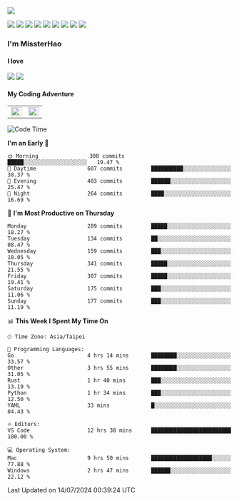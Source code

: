![](https://komarev.com/ghpvc/?username=MissterHao&color=ff69b4)

[![](https://img.shields.io/badge/Amazon%20AWS-%23232F3E?logo=amazon-aws&logoColor=white&style=for-the-badge)](https://aws.amazon.com/)
[![](https://img.shields.io/badge/Python-3776AB?style=for-the-badge&logo=python&logoColor=white)](https://www.djangoproject.com/)
[![](https://img.shields.io/badge/Django-092E20?style=for-the-badge&logo=django&logoColor=white)](https://www.python.org/)
[![](https://img.shields.io/badge/Rust-%23EB6400?style=for-the-badge&logo=rust&logoColor=white)](https://www.python.org/)
[![](https://img.shields.io/badge/Flask-23232F3E?style=for-the-badge&logo=flask&logoColor=white)](https://flask.palletsprojects.com/en/2.1.x/)
[![](https://img.shields.io/badge/go-%2300ADD8.svg?&style=for-the-badge&logo=go&logoColor=white)](https://golang.org/)
[![](https://img.shields.io/badge/javascript-%23F7DF1E.svg?&style=for-the-badge&logo=javascript&logoColor=black)](https://www.javascript.com/)
[![](https://img.shields.io/badge/mysql-%234479A1.svg?&style=for-the-badge&logo=mysql&logoColor=white)](https://www.mysql.com/)
[![](https://img.shields.io/badge/docker-%232496ED.svg?&style=for-the-badge&logo=docker&logoColor=white)](https://www.docker.com/)

### I'm MissterHao

#### I love  
![](https://img.shields.io/badge/Netflix-E50914?style=for-the-badge&logo=netflix&logoColor=white)
![](https://img.shields.io/badge/YouTube-FF0000?style=for-the-badge&logo=youtube&logoColor=white)

#### My Coding Adventure
<!-- Readme stats -->
<!-- https://github.com/anuraghazra/github-readme-stats -->
<table>
<tr>
    <td valign="top" width="50%">
    <img src="https://github-readme-stats.vercel.app/api?username=MissterHao&hide_border=true&show_icons=true&locale=en" align="left" style="width: 100%" />
    </td>
    <td valign="top" width="50%">
    <img src="https://github-readme-stats.vercel.app/api/top-langs?username=MissterHao&hide_border=true&show_icons=true&locale=en&layout=compact" align="left" style="width: 100%" />
    </td>
</tr>
</table>  


<!--START_SECTION:waka-->
![Code Time](http://img.shields.io/badge/Code%20Time-1%2C603%20hrs-blue)

**I'm an Early 🐤** 

```text
🌞 Morning                308 commits         █████░░░░░░░░░░░░░░░░░░░░   19.47 % 
🌆 Daytime                607 commits         ██████████░░░░░░░░░░░░░░░   38.37 % 
🌃 Evening                403 commits         ██████░░░░░░░░░░░░░░░░░░░   25.47 % 
🌙 Night                  264 commits         ████░░░░░░░░░░░░░░░░░░░░░   16.69 % 
```
📅 **I'm Most Productive on Thursday** 

```text
Monday                   289 commits         █████░░░░░░░░░░░░░░░░░░░░   18.27 % 
Tuesday                  134 commits         ██░░░░░░░░░░░░░░░░░░░░░░░   08.47 % 
Wednesday                159 commits         ███░░░░░░░░░░░░░░░░░░░░░░   10.05 % 
Thursday                 341 commits         █████░░░░░░░░░░░░░░░░░░░░   21.55 % 
Friday                   307 commits         █████░░░░░░░░░░░░░░░░░░░░   19.41 % 
Saturday                 175 commits         ███░░░░░░░░░░░░░░░░░░░░░░   11.06 % 
Sunday                   177 commits         ███░░░░░░░░░░░░░░░░░░░░░░   11.19 % 
```


📊 **This Week I Spent My Time On** 

```text
🕑︎ Time Zone: Asia/Taipei

💬 Programming Languages: 
Go                       4 hrs 14 mins       ████████░░░░░░░░░░░░░░░░░   33.57 % 
Other                    3 hrs 55 mins       ████████░░░░░░░░░░░░░░░░░   31.05 % 
Rust                     1 hr 40 mins        ███░░░░░░░░░░░░░░░░░░░░░░   13.19 % 
Python                   1 hr 34 mins        ███░░░░░░░░░░░░░░░░░░░░░░   12.50 % 
YAML                     33 mins             █░░░░░░░░░░░░░░░░░░░░░░░░   04.43 % 

🔥 Editors: 
VS Code                  12 hrs 38 mins      █████████████████████████   100.00 % 

💻 Operating System: 
Mac                      9 hrs 50 mins       ███████████████████░░░░░░   77.88 % 
Windows                  2 hrs 47 mins       ██████░░░░░░░░░░░░░░░░░░░   22.12 % 
```


 Last Updated on 14/07/2024 00:39:24 UTC
<!--END_SECTION:waka-->

<!--
**MissterHao/MissterHao** is a ✨ _special_ ✨ repository because its `README.md` (this file) appears on your GitHub profile.

Here are some ideas to get you started:

- 🔭 I’m currently working on ...
- 🌱 I’m currently learning ...
- 👯 I’m looking to collaborate on ...
- 🤔 I’m looking for help with ...
- 💬 Ask me about ...
- 📫 How to reach me: ...
- 😄 Pronouns: ...
- ⚡ Fun fact: ...
-->
